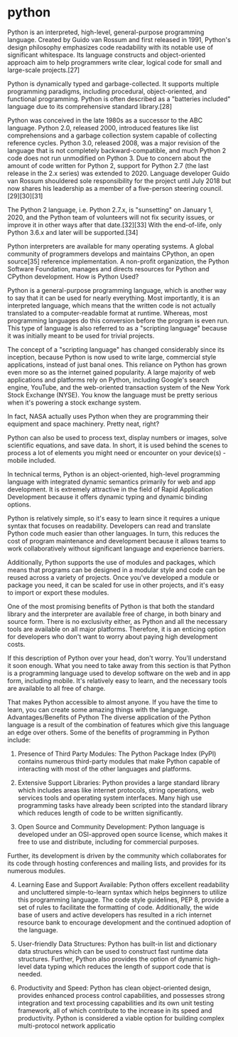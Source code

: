 # python
Python is an interpreted, high-level, general-purpose programming language. Created by Guido van Rossum and first released in 1991, Python's design philosophy emphasizes code readability with its notable use of significant whitespace. Its language constructs and object-oriented approach aim to help programmers write clear, logical code for small and large-scale projects.[27]

Python is dynamically typed and garbage-collected. It supports multiple programming paradigms, including procedural, object-oriented, and functional programming. Python is often described as a "batteries included" language due to its comprehensive standard library.[28]

Python was conceived in the late 1980s as a successor to the ABC language. Python 2.0, released 2000, introduced features like list comprehensions and a garbage collection system capable of collecting reference cycles. Python 3.0, released 2008, was a major revision of the language that is not completely backward-compatible, and much Python 2 code does not run unmodified on Python 3. Due to concern about the amount of code written for Python 2, support for Python 2.7 (the last release in the 2.x series) was extended to 2020. Language developer Guido van Rossum shouldered sole responsibility for the project until July 2018 but now shares his leadership as a member of a five-person steering council.[29][30][31]

The Python 2 language, i.e. Python 2.7.x, is "sunsetting" on January 1, 2020, and the Python team of volunteers will not fix security issues, or improve it in other ways after that date.[32][33] With the end-of-life, only Python 3.6.x and later will be supported.[34]

Python interpreters are available for many operating systems. A global community of programmers develops and maintains CPython, an open source[35] reference implementation. A non-profit organization, the Python Software Foundation, manages and directs resources for Python and CPython development.
How is Python Used?
 
Python is a general-purpose programming language, which is another way to say that it can be used for nearly everything. Most importantly, it is an interpreted language, which means that the written code is not actually translated to a computer-readable format at runtime. Whereas, most programming languages do this conversion before the program is even run. This type of language is also referred to as a "scripting language" because it was initially meant to be used for trivial projects.
 
The concept of a "scripting language" has changed considerably since its inception, because Python is now used to write large, commercial style applications, instead of just banal ones. This reliance on Python has grown even more so as the internet gained popularity. A large majority of web applications and platforms rely on Python, including Google's search engine, YouTube, and the web-oriented transaction system of the New York Stock Exchange (NYSE). You know the language must be pretty serious when it's powering a stock exchange system.
 
In fact, NASA actually uses Python when they are programming their equipment and space machinery. Pretty neat, right?
 
Python can also be used to process text, display numbers or images, solve scientific equations, and save data. In short, it is used behind the scenes to process a lot of elements you might need or encounter on your device(s) - mobile included.

In technical terms, Python is an object-oriented, high-level programming language with integrated dynamic semantics primarily for web and app development. It is extremely attractive in the field of Rapid Application Development because it offers dynamic typing and dynamic binding options. 
 
Python is relatively simple, so it's easy to learn since it requires a unique syntax that focuses on readability. Developers can read and translate Python code much easier than other languages. In turn, this reduces the cost of program maintenance and development because it allows teams to work collaboratively without significant language and experience barriers.
 
Additionally, Python supports the use of modules and packages, which means that programs can be designed in a modular style and code can be reused across a variety of projects. Once you've developed a module or package you need, it can be scaled for use in other projects, and it's easy to import or export these modules.
 
One of the most promising benefits of Python is that both the standard library and the interpreter are available free of charge, in both binary and source form. There is no exclusivity either, as Python and all the necessary tools are available on all major platforms. Therefore, it is an enticing option for developers who don't want to worry about paying high development costs.
 
If this description of Python over your head, don't worry. You'll understand it soon enough. What you need to take away from this section is that Python is a programming language used to develop software on the web and in app form, including mobile. It's relatively easy to learn, and the necessary tools are available to all free of charge.
 
That makes Python accessible to almost anyone. If you have the time to learn, you can create some amazing things with the language.
Advantages/Benefits of Python
The diverse application of the Python language is a result of the combination of features which give this language an edge over others. Some of the benefits of programming in Python include:

1. Presence of Third Party Modules:
The Python Package Index (PyPI) contains numerous third-party modules that make Python capable of interacting with most of the other languages and platforms.

2. Extensive Support Libraries:
Python provides a large standard library which includes areas like internet protocols, string operations, web services tools and operating system interfaces. Many high use programming tasks have already been scripted into the standard library which reduces length of code to be written significantly.

3. Open Source and Community Development:
Python language is developed under an OSI-approved open source license, which makes it free to use and distribute, including for commercial purposes.

Further, its development is driven by the community which collaborates for its code through hosting conferences and mailing lists, and provides for its numerous modules.

4. Learning Ease and Support Available:
Python offers excellent readability and uncluttered simple-to-learn syntax which helps beginners to utilize this programming language. The code style guidelines, PEP 8, provide a set of rules to facilitate the formatting of code. Additionally, the wide base of users and active developers has resulted in a rich internet resource bank to encourage development and the continued adoption of the language.

5. User-friendly Data Structures:
Python has built-in list and dictionary data structures which can be used to construct fast runtime data structures. Further, Python also provides the option of dynamic high-level data typing which reduces the length of support code that is needed.

6. Productivity and Speed:
Python has clean object-oriented design, provides enhanced process control capabilities, and possesses strong integration and text processing capabilities and its own unit testing framework, all of which contribute to the increase in its speed and productivity. Python is considered a viable option for building complex multi-protocol network applicatio

